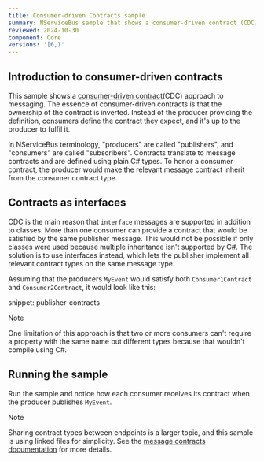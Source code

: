 ```yaml
---
title: Consumer-driven Contracts sample
summary: NServiceBus sample that shows a consumer-driven contract (CDC) approach to messaging.
reviewed: 2024-10-30
component: Core
versions: '[6,)'
---
```


## Introduction to consumer-driven contracts

This sample shows a [consumer-driven contract](https://martinfowler.com/articles/consumerDrivenContracts.html)(CDC) approach to messaging. The essence of consumer-driven contracts is that the ownership of the contract is inverted. Instead of the producer providing the definition, consumers define the contract they expect, and it's up to the producer to fulfil it.

In NServiceBus terminology, "producers" are called "publishers", and "consumers" are called "subscribers". Contracts translate to message contracts and are defined using plain C# types. To honor a consumer contract, the producer would make the relevant message contract inherit from the consumer contract type.

## Contracts as interfaces

CDC is the main reason that `interface` messages are supported in addition to classes. More than one consumer can provide a contract that would be satisfied by the same publisher message. This would not be possible if only classes were used because multiple inheritance isn't supported by C#. The solution is to use interfaces instead, which lets the publisher implement all relevant contract types on the same message type.

Assuming that the producers `MyEvent` would satisfy both `Consumer1Contract` and `Consumer2Contract`, it would look like this:

snippet: publisher-contracts

> [!NOTE]
> One limitation of this approach is that two or more consumers can't require a property with the same name but different types because that wouldn't compile using C#.

## Running the sample

Run the sample and notice how each consumer receives its contract when the producer publishes `MyEvent`.

> [!NOTE]
> Sharing contract types between endpoints is a larger topic, and this sample is using linked files for simplicity. See the [message contracts documentation](/nservicebus/messaging/evolving-contracts.md) for more details.
